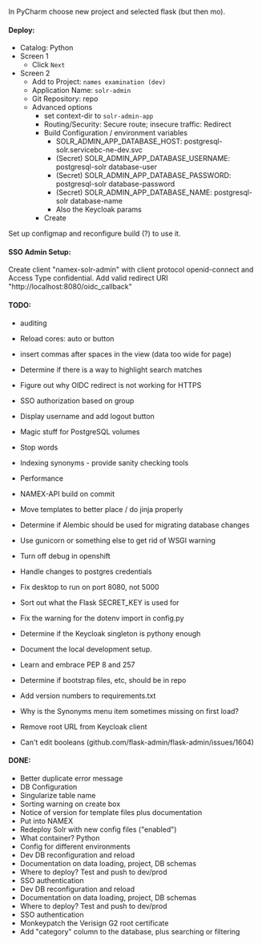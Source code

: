 
In PyCharm choose new project and selected flask (but then mo).

#### Deploy:
* Catalog: Python
* Screen 1
  * Click `Next`
* Screen 2
  * Add to Project: `names examination (dev)`
  * Application Name: `solr-admin`
  * Git Repository: repo
  * Advanced options
    * set context-dir to `solr-admin-app`
    * Routing/Security: Secure route; insecure traffic: Redirect
    * Build Configuration / environment variables
      * SOLR_ADMIN_APP_DATABASE_HOST: postgresql-solr.servicebc-ne-dev.svc
      * (Secret) SOLR_ADMIN_APP_DATABASE_USERNAME: postgresql-solr database-user
      * (Secret) SOLR_ADMIN_APP_DATABASE_PASSWORD: postgresql-solr database-password
      * (Secret) SOLR_ADMIN_APP_DATABASE_NAME: postgresql-solr database-name
      * Also the Keycloak params
    * Create

Set up configmap and reconfigure build (?) to use it.

#### SSO Admin Setup:
Create client "namex-solr-admin" with client protocol openid-connect and Access Type confidential. Add valid
redirect URI "http://localhost:8080/oidc_callback"

#### TODO:
* auditing
* Reload cores: auto or button

* insert commas after spaces in the view (data too wide for page)
* Determine if there is a way to highlight search matches

* Figure out why OIDC redirect is not working for HTTPS
* SSO authorization based on group
* Display username and add logout button
* Magic stuff for PostgreSQL volumes
* Stop words
* Indexing synonyms - provide sanity checking tools
* Performance
* NAMEX-API build on commit
* Move templates to better place / do jinja properly
* Determine if Alembic should be used for migrating database changes
* Use gunicorn or something else to get rid of WSGI warning
* Turn off debug in openshift
* Handle changes to postgres credentials
* Fix desktop to run on port 8080, not 5000
* Sort out what the Flask SECRET_KEY is used for
* Fix the warning for the dotenv import in config.py
* Determine if the Keycloak singleton is pythony enough
* Document the local development setup.
* Learn and embrace PEP 8 and 257
* Determine if bootstrap files, etc, should be in repo
* Add version numbers to requirements.txt
* Why is the Synonyms menu item sometimes missing on first load?
* Remove root URL from Keycloak client
* Can't edit booleans (github.com/flask-admin/flask-admin/issues/1604)

#### DONE:
* Better duplicate error message
* DB Configuration
* Singularize table name
* Sorting warning on create box
* Notice of version for template files plus documentation
* Put into NAMEX
* Redeploy Solr with new config files ("enabled")
* What container? Python
* Config for different environments
* Dev DB reconfiguration and reload
* Documentation on data loading, project, DB schemas
* Where to deploy? Test and push to dev/prod
* SSO authentication
* Dev DB reconfiguration and reload
* Documentation on data loading, project, DB schemas
* Where to deploy? Test and push to dev/prod
* SSO authentication
* Monkeypatch the Verisign G2 root certificate
* Add "category" column to the database, plus searching or filtering
